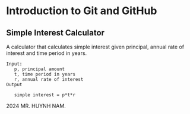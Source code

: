 # Introduction to Git and GitHub

## Simple Interest Calculator

A calculator that calculates simple interest given principal, annual rate of interest and time period in years.

```
Input:
   p, principal amount
   t, time period in years
   r, annual rate of interest
Output

   simple interest = p*t*r
```

2024 MR. HUYNH NAM.
